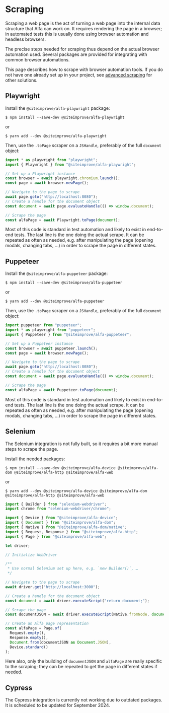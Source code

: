 # Scraping

Scraping a web page is the act of turning a web page into the internal data structure that Alfa can work on. It requires rendering the page in a browser; in automated tests this is usually done using browser automation and headless browsers.

The precise steps needed for scraping thus depend on the actual browser automation used. Several packages are provided for integrating with common browser automations.

This page describes how to scrape with browser automation tools. If you do not have one already set up in your project, see [advanced scraping](./advanced.md) for other solutions.

## Playwright

Install the `@siteimprove/alfa-playwright` package:

```shell
$ npm install --save-dev @siteimprove/alfa-playwright
```

or

```shell
$ yarn add --dev @siteimprove/alfa-playwright
```

Then, use the `.toPage` scraper on a `JSHandle`, preferably of the full `document` object:

```typescript
import * as playwright from "playwright";
import { Playwright } from "@siteimprove/alfa-playwright";

// Set up a Playwright instance
const browser = await playwright.chromium.launch();
const page = await browser.newPage();

// Navigate to the page to scrape
await page.goto("http://localhost:8080");
// Create a handle for the document object
const document = await page.evaluateHandle(() => window.document);

// Scrape the page
const alfaPage = await Playwright.toPage(document);
```

Most of this code is standard in test automation and likely to exist in end-to-end tests. The last line is the one doing the actual scrape. It can be repeated as often as needed, e.g. after manipulating the page (opening modals, changing tabs, …) in order to scrape the page in different states.

## Puppeteer

Install the `@siteimprove/alfa-puppeteer` package:

```shell
$ npm install --save-dev @siteimprove/alfa-puppeteer
```

or

```shell
$ yarn add --dev @siteimprove/alfa-puppeteer
```

Then, use the `.toPage` scraper on a `JSHandle`, preferably of the full `document` object:

```typescript
import puppeteer from "puppeteer";
import * as playwright from "puppeteer";
import { Puppeteer } from "@siteimprove/alfa-puppeteer";

// Set up a Puppeteer instance
const browser = await puppeteer.launch();
const page = await browser.newPage();

// Navigate to the page to scrape
await page.goto("http://localhost:8080");
// Create a handle for the document object
const document = await page.evaluateHandle(() => window.document);

// Scrape the page
const alfaPage = await Puppeteer.toPage(document);
```

Most of this code is standard in test automation and likely to exist in end-to-end tests. The last line is the one doing the actual scrape. It can be repeated as often as needed, e.g. after manipulating the page (opening modals, changing tabs, …) in order to scrape the page in different states.

## Selenium

The Selenium integration is not fully built, so it requires a bit more manual steps to scrape the page.

Install the needed packages:

```shell
$ npm install --save-dev @siteimprove/alfa-device @siteimprove/alfa-dom @siteimprove/alfa-http @siteimprove/alfa-web
```

or

```shell
$ yarn add --dev @siteimprove/alfa-device @siteimprove/alfa-dom @siteimprove/alfa-http @siteimprove/alfa-web
```

```typescript
import { Builder } from "selenium-webdriver";
import chrome from "selenium-webdriver/chrome";

import { Device } from "@siteimprove/alfa-device";
import { Document } from "@siteimprove/alfa-dom";
import { Native } from "@siteimprove/alfa-dom/native";
import { Request, Response } from "@siteimprove/alfa-http";
import { Page } from "@siteimprove/alfa-web";

let driver;

// Initialize WebDriver

/**
 * Use normal Selenium set up here, e.g. `new Builder()`, …
 */

// Navigate to the page to scrape
await driver.get("http://localhost:3000");

// Create a handle for the document object
const document = await driver.executeScript("return document;");

// Scrape the page
const documentJSON = await driver.executeScript(Native.fromNode, document);

// Create an Alfa page representation
const alfaPage = Page.of(
  Request.empty(),
  Response.empty(),
  Document.from(documentJSON as Document.JSON),
  Device.standard()
);
```

Here also, only the building of `documentJSON` and `alfaPage` are really specific to the scraping; they can be repeated to get the page in different states if needed.

## Cypress

The Cypress integration is currently not working due to outdated packages. It is scheduled to be updated for September 2024.
